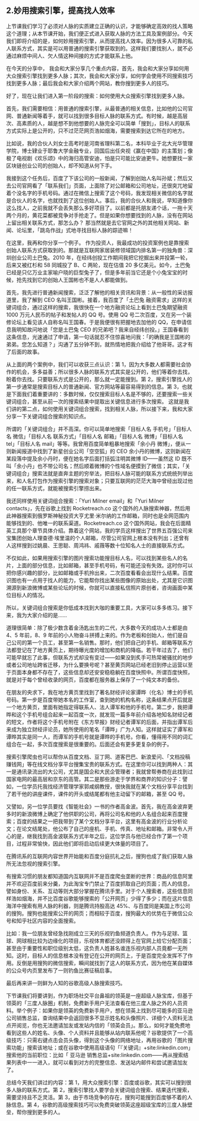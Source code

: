 ## 2.妙用搜索引擎，提高找人效率
上节课我们学习了必须对人脉的实质建立正确的认识，才能够确定高效的找人策略这个道理；从本节课开始，我们便正式进入获取人脉的方法工具及案例部分。今天我们即将介绍的是，如何妙用搜索引擎，从而提高找人效率。因为很多人可靠的私人联系方式，其实是可以用普通的搜索引擎获取到的。这样我们要找别人，就不必通过麻烦中间人、欠人情这种间接的方式才能联系上他。  

在今天的分享中， 我会和大家分享几个重点内容，首先，我会和大家分享如何用大众搜索引擎找到更多人脉；其次，我会和大家分享，如何学会使用不同搜索技巧找到更多人脉；最后我会和大家介绍两个网站，教你搜到更多人的技巧。   

好了，现在让我们进入第一阶段的搜索：如何使用大众搜索引擎找到更多人脉。  

首先，我们需要相信：用普通的搜索引擎，从最普通的相关信息，比如他的公司官网、普通新闻等着手，就可以找到很多目标人脉的联系方式。有时候，越是高层次、高素质的人，越是想不到他想要的人脉完全可以简单「搜到」，目标人的联系方式实际上是公开的，只不过茫茫网页浩如烟海，需要搜索到达它所在的地方。  

比如说，我的合伙人刘女士高考时是河南省理科第二名，本科毕业于北大光华管理学院，博士肄业于耶鲁大学金融专业，回国后出任央视《赢在中国》的主策划；像极了电视剧《欢乐颂》中的海归高管安迪，怕是只可能比安迪更牛。她想要找一家区块链创业公司的创始人，却不知道从何下手。  

我接到这个任务后，百度了下该公司的一般新闻，了解到创始人名叫孙斌；然后又去公司官网看了「联系我们」页面，上面除了对公邮箱和公司地址，还很突兀地留着个没名字的手机号码。通过在微信上搜索了这个号码，我发现相关微信的名字就是合伙人的名字，也就找到了这位创始人。事后，我的合伙人和我说，早知道像你这么找人，之前我就不会丢失那么多好项目了。以前都是托朋友递个话，一拖十天两个月的，黄花菜都被竞争对手抢走了。但是如果你想要找到的人脉，没有在网站上留出相关联系方式，那怎么办？ 那当然就是去它官网之外的其他相关网站、新闻、论坛里，「跳岛作战」式地寻找目标人脉的踪迹嘛！  

在这里，我再和你分享一个例子。 作为投资人，我最成功的投资案例也是靠搜索创始人联系方式获取到的。那就是互联网家居装修领域国内排名第一的独角兽：深圳创业公司土巴兔。2010 年，在经纬创投工作期间我把它挖掘出来并投第一轮，后来又被红杉和 58 同城投了 B、C 两轮，现在估值 20 多亿美元。如今，土巴兔已经是只亿万业主家喻户晓的巨型兔子了，但是多年前当它还是个小兔宝宝的时候，抢先找到它的创始人王国彬也不是人人都能做到。  

首先，我先进行普通新闻搜索，泛泛了解他的相关资讯和背景：从一般性的采访报道里，我了解到 CEO 名叫王国彬。接着，我百度了「土巴兔 融资需求」这样的关键词组合，通过这样的搜索，我很快在一个地方融资论坛上看到土巴兔期望融资 1000 万元人民币的帖子和发帖人的 QQ 号。使用 QQ 号二次百度，又在另一个装修论坛上看见该人自称名叫王国春。于是我便很有把握地去加他的 QQ，在申请信息我明知故问地说「您是土巴兔 CEO 的兄弟吧？我来自经纬创投。」王国春看到这条信息，光速通过了申请，第一句话就忍不住惊喜地问我：「的确我是王国彬的弟弟。您怎么知道？」沟通了五分钟不到，就热情地把我介绍给了他哥哥。这才有了后面的故事。  

从上面的两个案例中，我们可以收获三点认识：第 1，因为大多数人都需要社会协作的机会，多多益善；所以很多人脉的联系方式其实是公开的，他们等着你去找，盼着你去找。只要联系方式是公开的，那么就一定能搜到。第 2，搜索引擎找人的第一步通常是搜索目标人的普通新闻、官方网站等最容易得到的信息。第 3，也就是下面我们着重要讲的：多数时候，仅仅搜索目标人名是不够的，还要搜索一些关键词组合，甚至从前一次的搜索结果中提取出关键信息进行多次搜索。 这就是我们讲的第二点，如何使用关键词组合搜索，找到相关人脉，所以接下来，我和大家分享一下关键词组合搜索的知识点。   

所谓的「关键词组合」并不高深。你可以简单地搜索「目标人名 手机号」「目标人名 微信」「目标人名 联系方式」「目标人名 邮箱」「目标人名 微博」「目标人名 tel」「目标人名 mail」等等。我曾用百度简单粗暴地搜索「余小丹 微博」，便从一则新闻报道中找到了新星创业公司「空空狐」的 CEO 余小丹的微博，这则新闻在某段落中提及余小丹时，便在她名字后面打括弧注明其微博 ID——虽然这 ID 既不叫「余小丹」也不带公司名；然后顺着微博的个性域名便摸到了微信；其实，「关键词组合」搜索法就是直奔主题的穷举法，把目标人脉可能的联系方式统统列举出来，和人名打包作为搜索引擎的搜索对象；只要互联网的茫茫大海中曾经出现过他的任一联系方式，就能被搜索引擎捞出来。  

我还同样使用关键词组合搜索：「Yuri Milner email」和「Yuri Milner contacts」，先在谷歌上找到 Rocketreach.co 这个国外的人脉搜索神器，然后用此神器搜索到俄罗斯神秘投资大亨尤里·米尔纳的工作邮箱，同时也是全网范围内能够找到的、他唯一的联系渠道。Rocketreach.co 这个国外网站，我会在后面精英工具那个章节具体介绍。靠着这个网站，我的学员这样搜出了世界五百强公司来宝集团创始人理查德·埃里温的个人邮箱，尽管公司官网上根本没有列出；还曾有人这样搜到过姚晨、王思聪、周鸿祎、戚薇等数十位知名人士的直接联系方式。


不仅如此，如果用搜索引擎的图片搜索功能搜目标人名，可以找到某些名人的名片，上面的部分信息，比如邮箱，甚至手机号码，有可能还没有失效。这时你可以把你感兴趣的部分，比如邮箱或手机拎出来，二次百度看看会出现什么结果。百度识图也有一点用于找人的能力，它能帮你找出某些图像的原始出处，尤其是它识图溯源到新浪微博或某些论坛的时候，你就可以直接私信照片原创者，咨询画面中某位目标人的情况。


所以，关键词组合搜索是你低成本找到大咖的重要工具，大家可以多多练习。接下来，我为大家介绍的是……   

道理很简单：除了极少数含着金汤匙出生的二代，大多数今天的成功人士都是由 4、5 年前，8、9 年前的小人物奋斗拼搏上来的。作为老板和创始人，他们是自己公司的第一个员工，甚至第一名销售。那时，他们把自己的手机、邮箱等联系方法都登记在了地方黄页上，期待曝光度的增加和商机的降临。若干年过去了，他们可能早就忘了此事，但联系方式却没有变过——如果没到炙手可热常被骚扰的地步或者公司地址跨省迁移，为什么要换号呢？甚至黄页网站已经老旧到停止运营以至于页面本身都不存在了，这些信息却还安安稳稳躺在百度快照中。所谓百度快照，就是对于每个曾经收录的网页，百度都在服务器上保存了一个纯文本的备份。  

在朋友的央求下，我在地方黄页里找到了著名财经评论家谭晔（化名）博士的手机号码。第一步是百度带她本名的工作室，查到她的机构名称，这条结果点开后就是一个地方黄页，里面有她指定得联系人、法人谭军和他的手机号。第二步，我把谭晔和这个手机号组合起来一起百度一次，就发现一篇多年前介绍各地知名财经记者的短文，作者将这个手机号附在《东方早报》财经记者谭军的后面，并指出谭军后来成为独立财经评论员，她所使用的笔名「谭晔」广为人知。这样就证实了谭军和谭晔其实是同一人，而谭军的手机号就是谭晔的手机号。你看，懂得用不同的词汇组合在一起，多次百度搜索是很重要的。后面还会有更多更复杂的例子。  

搜索引擎爬虫也可以帮你从百度文档、豆丁网、道客巴巴、新浪爱问、「文档投稿赚钱网」等在线文档分享平台搜集宝贵的联系方式。在这里你可以找到两种人：其一是通讯录流出的大公司，尤其是国企和大民企管理者；我就曾帮券商在此找到过国家电网的最高层和京东的高管。其二是那些游走于学界和商界的知识分子：譬如，一位学员托我找经济管理学家郭咸纲教授，很快我就在某个文档分享平台找到了若干他的讲座课件，课件的开头或结尾都有他主动留下的邮箱，甚至 QQ 号。  

又譬如，另一位学员要找《智能社会》一书的作者高金波。首先，我在高金波弃更多时的新浪微博上确定了他供职的公司，再将公司名和他的人名组合起来百度搜索；百度的结果之一把我带到了某个文档分享平台，这里有高金波的行业分析论文；在论文结尾处，他公布了自己的座机、手机、传真、地址和邮箱。非常令人开心的是，继我找到高金波联系方式半年之后，这位学员与他已经合作了第一个项目，过程非常愉快，因此他们即将启动后续更大体量的项目了。  

在腾讯系的互联网内容世界开始能和百度分庭抗礼之后，搜狗也成了我们获取人脉所无法忽视的搜索引擎。  

有搜索习惯的朋友都知道国内互联网并不是百度爬虫垄断的世界：商品的信息阿里并不欢迎百度前来分羹，为此淘宝专门禁止了百度抓取自己的页面；而人的信息，譬如身份、关系、互动等则大部分掌握在腾讯手里。对于个人搜索者，这些信息同样浩如烟海，并不比百度谷歌能够搜索的「公开网页」少得了多少；而在这片信息海洋中搜索有用人脉的利器，则是腾讯持股高达 45%、与百度同是美国上市公司的搜狗。搜狗也能搜索公开的网页；而相较于百度，搜狗最大的优势在于微信公众号和知乎社区内容的全面搜索。  

比如：我一位朋友曾经急找刚成立三天的乐视钓鱼频道负责人。作为与足球、篮球、网球相比较为边缘化的项目，乐视体育都还没顾得上在官网上给它分配页面；甚至由于重要性和职位级别太低，这负责人姓甚名谁连乐视内部人员竟都一无所知。这时，目标人的信息根本没有登记在公开的网页上，于是百度完全发挥不了作用。反倒是用搜狗的微信搜索，瞬间就找到了这人的联系方式，因为他在某自媒体的公众号内页里发布了一则钓鱼比赛征稿启事。  

最后再来讲一则鲜为人知的谷歌高级人脉搜索技巧。  

下节课我们将要讲到，作为职场社交平台鼻祖的领英是一座超级人脉宝库，但基于领英的「三度人脉圈」机制，免费新手用户无法查看在他三度人脉之外的人员资料。举个例子：如果你是领英的免费新手用户，想在领英上找到尽可能多的亚马逊公司销售总监，查询结果中会返回很多不显示姓名和头像照片、详细个人资料无法点开阅览，你也无法邀请加友或发站内信的「领英会员」。那么，如何才能免费地看到这些人的姓名、头像、个人资料并且能够从站内联系他呢？谷歌提供了一个高级技巧：只需右键点击会员头像，得到这个头像的网络地址，再用谷歌的「图片搜索功能」搜索该地址；或在谷歌中使用高级语句「『关键词』+site:linkedin.com」搜索他的当前职位：比如「 亚马逊 销售总监+site:linkedin.com——再从搜索结果列表中一一进入，就可以看到对方的完整信息、发送站内邮件和尝试邀请加友了。  

总结今天我们讲过的内容：第 1，用大众搜索引擎：百度或谷歌，其实可以搜到很多人脉的联系方式。第 2，搜索引擎找人要学会关键词组合搜索、结果迭代搜索，需要坚持且不乏灵活。第 3，由于市场竞争的存在，搜狗可能搜到百度够不着的人脉信息。第 4，谷歌的高级搜索技巧可以免费突破领英这座超级宝库的三度人脉壁垒，帮你搜到更多的人。

